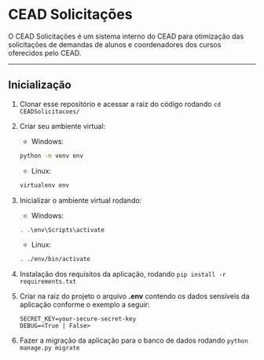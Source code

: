 # CEAD Solicitações

O CEAD Solicitações é um sistema interno do CEAD para otimização das solicitações de demandas de alunos e coordenadores dos cursos oferecidos pelo CEAD.

---

## Inicialização

1. Clonar esse repositório e acessar a raiz do código rodando `cd CEADSolicitacoes/`
2. Criar seu ambiente virtual:
    - Windows:
    ```bash
    python -m venv env
    ```

    - Linux:
    ```bash
    virtualenv env
    ```

3. Inicializar o ambiente virtual rodando:
    
    - Windows:
    ```powershell
    . .\env\Scripts\activate
    ```

    - Linux:
    ```bash
    . ./env/bin/activate
    ```

4. Instalação dos requisitos da aplicação, rodando `pip install -r requirements.txt`
5. Criar na raiz do projeto o arquivo **.env** contendo os dados sensíveis da aplicação conforme o exemplo a seguir:

    ```env
    SECRET_KEY=your-secure-secret-key
    DEBUG=<True | False>
    ```

6. Fazer a migração da aplicação para o banco de dados rodando `python manage.py migrate`